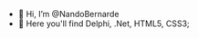 - 👋 Hi, I’m @NandoBernarde
- 👀 Here you'll find Delphi, .Net, HTML5, CSS3; 

<!---
NandoBernarde/NandoBernarde is a ✨ special ✨ repository because its `README.md` (this file) appears on your GitHub profile.
You can click the Preview link to take a look at your changes.
--->
